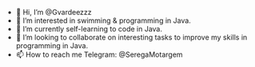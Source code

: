 - 👋 Hi, I’m @Gvardeezzz
- 👀 I’m interested in swimming & programming in Java.
- 🌱 I’m currently self-learning to code in Java.
- 💞️ I’m looking to collaborate on interesting tasks to improve my skills in programming in Java.
- 📫 How to reach me Telegram: @SeregaMotargem

<!---
Gvardeezzz/Gvardeezzz is a ✨ special ✨ repository because its `README.md` (this file) appears on your GitHub profile.
You can click the Preview link to take a look at your changes.
--->
